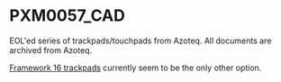 # PXM0057_CAD

EOL'ed series of trackpads/touchpads from Azoteq. All documents are archived from Azoteq.

[Framework 16 trackpads](https://frame.work/products/16-touchpad-module) currently seem to be the only other option.
